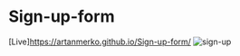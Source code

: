 # Sign-up-form
[Live]https://artanmerko.github.io/Sign-up-form/
![sign-up](https://user-images.githubusercontent.com/97398977/160016462-3a4cd695-e9ce-4db4-ab4b-3c841de44d8d.png)
